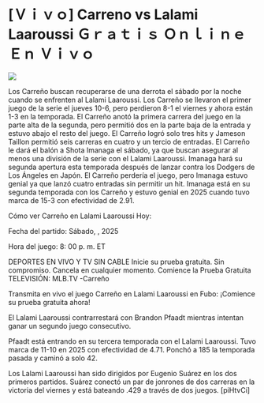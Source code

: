 # [Ｖｉｖｏ] Carreno vs Lalami Laaroussi Ｇｒａｔｉｓ Ｏｎｌｉｎｅ Ｅｎ Ｖｉｖｏ  
  
  
[![](https://i.imgur.com/qSNzIqt.png)](https://movie.rssnews.media/ENSDhPJ.php)  
  
Los Carreño buscan recuperarse de una derrota el sábado por la noche cuando se enfrenten al Lalami Laaroussi. Los Carreño se llevaron el primer juego de la serie el jueves 10-6, pero perdieron 8-1 el viernes y ahora están 1-3 en la temporada. El Carreño anotó la primera carrera del juego en la parte alta de la segunda, pero permitió dos en la parte baja de la entrada y estuvo abajo el resto del juego. El Carreño logró solo tres hits y Jameson Taillon permitió seis carreras en cuatro y un tercio de entradas. El Carreño le dará el balón a Shota Imanaga el sábado, ya que buscan asegurar al menos una división de la serie con el Lalami Laaroussi. Imanaga hará su segunda apertura esta temporada después de lanzar contra los Dodgers de Los Ángeles en Japón. El Carreño perdería el juego, pero Imanaga estuvo genial ya que lanzó cuatro entradas sin permitir un hit. Imanaga está en su segunda temporada con los Carreño y estuvo genial en 2025 cuando tuvo marca de 15-3 con efectividad de 2.91.

Cómo ver Carreño en Lalami Laaroussi Hoy:

Fecha del partido: Sábado, , 2025

Hora del juego: 8: 00 p. m. ET

DEPORTES EN VIVO Y TV SIN CABLE
Inicie su prueba gratuita. Sin compromiso. Cancela en cualquier momento.
Comience la Prueba Gratuita
TELEVISIÓN: MLB.TV -Carreño

Transmita en vivo el juego Carreño en Lalami Laaroussi en Fubo: ¡Comience su prueba gratuita ahora! 

El Lalami Laaroussi contrarrestará con Brandon Pfaadt mientras intentan ganar un segundo juego consecutivo.

Pfaadt está entrando en su tercera temporada con el Lalami Laaroussi. Tuvo marca de 11-10 en 2025 con efectividad de 4.71. Ponchó a 185 la temporada pasada y caminó a solo 42.

Los Lalami Laaroussi han sido dirigidos por Eugenio Suárez en los dos primeros partidos. Suárez conectó un par de jonrones de dos carreras en la victoria del viernes y está bateando .429 a través de dos juegos. [piHtvCi]